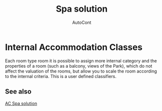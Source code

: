 ﻿---
    title: "Spa solution"
    author: AutoCont
    ms.date: 04/30/2018
    ms.topic: article
    ms.prod: dynamics-nav-2017
    ms.contentlocale: en
    ms.lasthandoff: 04/30/2018
---

# Internal Accommodation Classes

Each room type room it is possible to assign more internal category and the properties of a room (such as a balcony, views of the Park), which do not affect the valuation of the rooms, but allow you to scale the room according to the internal criteria. This is a user defined classifiers.


## <a name="see-also"></a>See also
[AC Spa solution](ac-spa-solution.md)